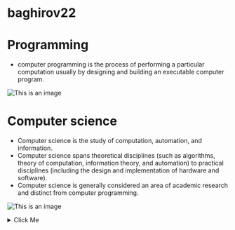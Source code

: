 # baghirov22
# Programming

- computer programming is the process of performing a particular computation usually by designing and building an executable computer program.

![This is an image](https://www.openaccessgovernment.org/wp-content/uploads/2020/08/dreamstime_l_124110584.jpg)


# Computer science

- Computer science is the study of computation, automation, and information.
- Computer science spans theoretical disciplines (such as algorithms, theory of computation, information theory, and automation) to practical disciplines (including the design and implementation of hardware and software).
- Computer science is generally considered an area of academic research and distinct from computer programming.

![This is an image](https://images.ctfassets.net/2htm8llflwdx/1LEJIT9KGRC4nwTJ5vuS6H/a912e31c468fd32986f2818816135cc4/OnlineLearning_SouthAsia_Learning_Indoor_GettyImages-1071652068.jpg?fit=thumb)


<details><summary>Click Me</summary>
<p>

#### We can hide anything, even code!

```ruby
    "Computer sciense"
```

</p>
</details>
